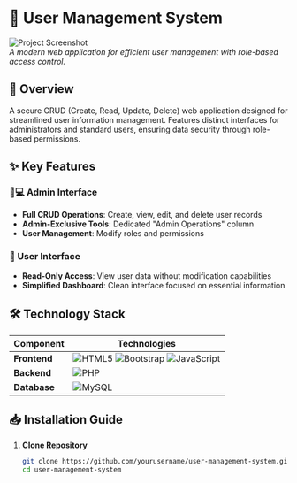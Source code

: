 # 🔧 User Management System

![Project Screenshot](screenshots/dashboard.png)  
*A modern web application for efficient user management with role-based access control.*

## 🚀 Overview

A secure CRUD (Create, Read, Update, Delete) web application designed for streamlined user information management. Features distinct interfaces for administrators and standard users, ensuring data security through role-based permissions.

## ✨ Key Features

### 👨💻 Admin Interface
- **Full CRUD Operations**: Create, view, edit, and delete user records
- **Admin-Exclusive Tools**: Dedicated "Admin Operations" column
- **User Management**: Modify roles and permissions

### 👤 User Interface
- **Read-Only Access**: View user data without modification capabilities
- **Simplified Dashboard**: Clean interface focused on essential information

## 🛠 Technology Stack

| Component       | Technologies                                                                                     |
|-----------------|--------------------------------------------------------------------------------------------------|
| **Frontend**    | ![HTML5](https://img.shields.io/badge/HTML5-E34F26?style=flat&logo=html5&logoColor=white) ![Bootstrap](https://img.shields.io/badge/Bootstrap-7952B3?style=flat&logo=bootstrap&logoColor=white) ![JavaScript](https://img.shields.io/badge/JavaScript-F7DF1E?style=flat&logo=javascript&logoColor=black) |
| **Backend**     | ![PHP](https://img.shields.io/badge/PHP-777BB4?style=flat&logo=php&logoColor=white)              |
| **Database**    | ![MySQL](https://img.shields.io/badge/MySQL-4479A1?style=flat&logo=mysql&logoColor=white)        |

## 📥 Installation Guide

1. **Clone Repository**
   ```bash
   git clone https://github.com/yourusername/user-management-system.git
   cd user-management-system
